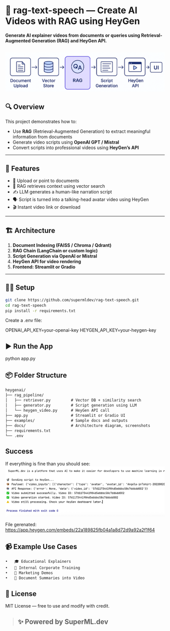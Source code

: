 # 🎥 rag-text-speech — Create AI Videos with RAG using HeyGen

**Generate AI explainer videos from documents or queries using Retrieval-Augmented Generation (RAG) and HeyGen API.**

![HeyGen Flow Diagram](docs/flow_diagram.png)
---

## 🔍 Overview

This project demonstrates how to:

- Use **RAG** (Retrieval-Augmented Generation) to extract meaningful information from documents
- Generate video scripts using **OpenAI GPT / Mistral**
- Convert scripts into professional videos using **HeyGen’s API**

---

## 🚀 Features

- 📄 Upload or point to documents
- 🧠 RAG retrieves context using vector search
- ✍️ LLM generates a human-like narration script
- 🗣️ Script is turned into a talking-head avatar video using HeyGen
- 🎬 Instant video link or download

---

## 🏗️ Architecture

1. **Document Indexing (FAISS / Chroma / Qdrant)**
2. **RAG Chain (LangChain or custom logic)**
3. **Script Generation via OpenAI or Mistral**
4. **HeyGen API for video rendering**
5. **Frontend: Streamlit or Gradio**

---

## 🧑‍💻 Setup

```bash
git clone https://github.com/supermldev/rag-text-speech.git
cd rag-text-speech
pip install -r requirements.txt
```

Create a .env file:

OPENAI_API_KEY=your-openai-key
HEYGEN_API_KEY=your-heygen-key

## ▶️ Run the App
python app.py

## 📦 Folder Structure

```
heygenai/
├── rag_pipeline/
│   ├── retriever.py         # Vector DB + similarity search
│   ├── generator.py         # Script generation using LLM
│   └── heygen_video.py      # HeyGen API call
├── app.py                   # Streamlit or Gradio UI
├── examples/                # Sample docs and outputs
├── docs/                    # Architecture diagram, screenshots
├── requirements.txt
└── .env
```

## Success
If everything is fine than you should see:
![Success Message](docs/success.png)

File gerenated:
https://app.heygen.com/embeds/22a189825fb04a1a8d72d9a92a2f1f64

## 📹 Example Use Cases
	•	🎓 Educational Explainers
	•	🏢 Internal Corporate Training
	•	📢 Marketing Demos
	•	🧾 Document Summaries into Video

## 📄 License

MIT License — free to use and modify with credit.

> ##  ✨ Powered by SuperML.dev
